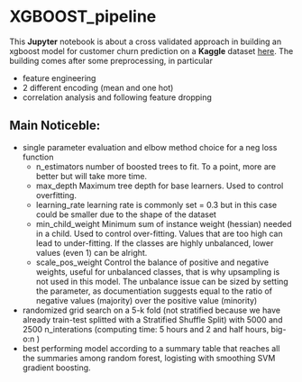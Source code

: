 # XGBOOST_pipeline
This **Jupyter** notebook is about a cross validated approach in building an xgboost model for customer churn prediction on a **Kaggle** dataset [here](https://www.kaggle.com/blastchar/telco-customer-churn).
The building comes after some preprocessing, in particular
- feature engineering
- 2 different encoding (mean and one hot)
- correlation analysis and following feature dropping

## Main Noticeble:
- single parameter evaluation and elbow method choice for a neg loss function
  - n_estimators number of boosted trees to fit. To a point, more are better but will take more time.
  - max_depth Maximum tree depth for base learners. Used to control overfitting.
  - learning_rate learning rate is commonly set = 0.3 but in this case could be smaller due to the shape of the dataset
  - min_child_weight Minimum sum of instance weight (hessian) needed in a child. Used to control over-fitting. Values that are too high can lead to under-fitting. If the classes are highly unbalanced, lower values (even 1) can be alright.
  - scale_pos_weight Control the balance of positive and negative weights, useful for unbalanced classes, that is why upsampling is not used in this model. The unbalance issue can be sized by setting the parameter, as documentiation suggests equal to the ratio of negative values (majority) over the positive value (minority)
- randomized grid search on a 5-k fold (not stratified because we have already train-test splitted with a Stratified Shuffle Split) with 5000 and 2500 n_interations (computing time: 5 hours and 2 and half hours, big-o:n )
- best performing model according to a summary table that reaches all the summaries among random forest, logisting with smoothing SVM gradient boosting.

